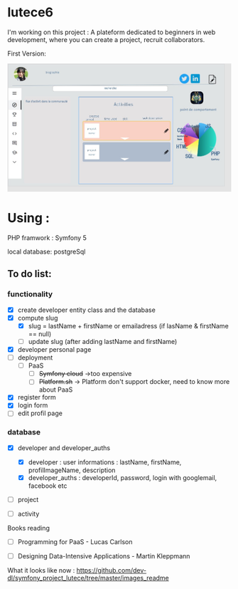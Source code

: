 # lutece6
I'm working on this project : 
A plateform dedicated to beginners in web development, where you can create a project, recruit collaborators.


First Version:

<img src="https://raw.githubusercontent.com/dev-dl/lutece6/master/images_readme/developerPage.jpg" width="600" >

# Using :
PHP framwork : Symfony 5

local database: postgreSql

## To do list:
### functionality
- [x] create developer entity class and the database
- [x] compute slug 
  - [x] slug = lastName + firstName or emailadress (if lasName & firstName == null)
  - [ ] update slug (after adding lastName and firstName)
- [x] developer personal page
- [ ] deployment
  - [ ] PaaS
    - [ ] <s>Symfony cloud</s> ->too expensive
    - [ ] <s>Platform.sh</s> -> Platform don't support docker, need to know more about PaaS
- [x] register form
- [x] login form
- [ ] edit profil page

### database
- [x] developer and developer_auths
  - [x] developer : user informations : lastName, firstName, profilImageName, description
  - [x] developer_auths : developerId, password, login with googlemail, facebook etc
- [ ] project
- [ ] activity



Books reading
- [ ] Programming for PaaS - Lucas Carlson
- [ ] Designing Data-Intensive Applications - Martin Kleppmann
 

What it looks like now :
https://github.com/dev-dl/symfony_project_lutece/tree/master/images_readme
